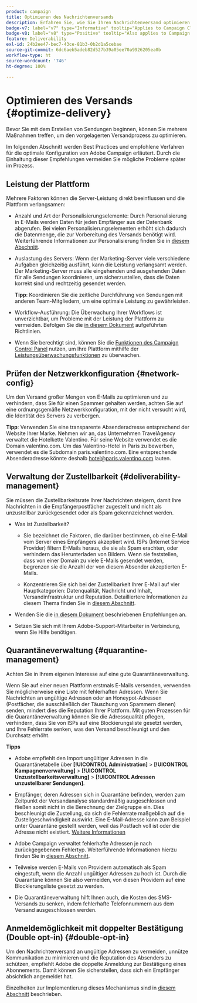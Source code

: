 ```yaml
---
product: campaign
title: Optimieren des Nachrichtenversands
description: Erfahren Sie, wie Sie Ihren Nachrichtenversand optimieren können
badge-v7: label="v7" type="Informative" tooltip="Applies to Campaign Classic v7"
badge-v8: label="v8" type="Positive" tooltip="Also applies to Campaign v8"
feature: Deliverability
exl-id: 24b2ee47-bec7-43ce-81b3-0b2d1a5cebae
source-git-commit: 6dc6aeb5adeb82d527b39a05ee70a9926205ea0b
workflow-type: ht
source-wordcount: '746'
ht-degree: 100%

---
```


# Optimieren des Versands {#optimize-delivery}



Bevor Sie mit dem Erstellen von Sendungen beginnen, können Sie mehrere Maßnahmen treffen, um den vorgelagerten Versandprozess zu optimieren.

Im folgenden Abschnitt werden Best Practices und empfohlene Verfahren für die optimale Konfiguration von Adobe Campaign erläutert. Durch die Einhaltung dieser Empfehlungen vermeiden Sie mögliche Probleme später im Prozess.

## Leistung der Plattform

Mehrere Faktoren können die Server-Leistung direkt beeinflussen und die Plattform verlangsamen:

* Anzahl und Art der Personalisierungselemente: Durch Personalisierung in E-Mails werden Daten für jeden Empfänger aus der Datenbank abgerufen. Bei vielen Personalisierungselementen erhöht sich dadurch die Datenmenge, die zur Vorbereitung des Versands benötigt wird.  Weiterführende Informationen zur Personalisierung finden Sie in [diesem Abschnitt](about-personalization.md).

* Auslastung des Servers: Wenn der Marketing-Server viele verschiedene Aufgaben gleichzeitig ausführt, kann die Leistung verlangsamt werden. Der Marketing-Server muss alle eingehenden und ausgehenden Daten für alle Sendungen koordinieren, um sicherzustellen, dass die Daten korrekt sind und rechtzeitig gesendet werden.

   **Tipp**: Koordinieren Sie die zeitliche Durchführung von Sendungen mit anderen Team-Mitgliedern, um eine optimale Leistung zu gewährleisten.

* Workflow-Ausführung: Die Überwachung Ihrer Workflows ist unverzichtbar, um Probleme mit der Leistung der Plattform zu vermeiden. Befolgen Sie die [in diesem Dokument](../../workflow/using/workflow-best-practices.md#execution-and-performance) aufgeführten Richtlinien.

* Wenn Sie berechtigt sind, können Sie die [Funktionen des Campaign Control Panel](https://experienceleague.adobe.com/docs/control-panel/using/discover-control-panel/key-features.html?lang=de) nutzen, um Ihre Plattform mithilfe der [Leistungsüberwachungsfunktionen](https://experienceleague.adobe.com/docs/control-panel/using/performance-monitoring/about-performance-monitoring.html?lang=de) zu überwachen.

## Prüfen der Netzwerkkonfiguration {#network-config}

Um den Versand großer Mengen von E-Mails zu optimieren und zu verhindern, dass Sie für einen Spammer gehalten werden, achten Sie auf eine ordnungsgemäße Netzwerkkonfiguration, mit der nicht versucht wird, die Identität des Servers zu verbergen.

**Tipp**: Verwenden Sie eine transparente Absenderadresse entsprechend der Website Ihrer Marke. Nehmen wir an, das Unternehmen TravelAgency verwaltet die Hotelkette Valentino. Für seine Website verwendet es die Domain valentino.com. Um das Valentino-Hotel in Paris zu bewerben, verwendet es die Subdomain paris.valentino.com. Eine entsprechende Absenderadresse könnte deshalb hotel@paris.valentino.com lauten.

## Verwaltung der Zustellbarkeit {#deliverability-management}

Sie müssen die Zustellbarkeitsrate Ihrer Nachrichten steigern, damit Ihre Nachrichten in die Empfängerpostfächer zugestellt und nicht als unzustellbar zurückgesendet oder als Spam gekennzeichnet werden.

* Was ist Zustellbarkeit?

   * Sie bezeichnet die Faktoren, die darüber bestimmen, ob eine E-Mail vom Server eines Empfängers akzeptiert wird. ISPs (Internet Service Provider) filtern E-Mails heraus, die sie als Spam erachten, oder verhindern das Herunterladen von Bildern. Wenn sie feststellen, dass von einer Domain zu viele E-Mails gesendet werden, begrenzen sie die Anzahl der von diesem Absender akzeptierten E-Mails.

   * Konzentrieren Sie sich bei der Zustellbarkeit Ihrer E-Mail auf vier Hauptkategorien: Datenqualität, Nachricht und Inhalt, Versandinfrastruktur und Reputation. Detailliertere Informationen zu diesem Thema finden Sie in [diesem Abschnitt](about-deliverability.md).

* Wenden Sie die [in diesem Dokument](about-deliverability.md) beschriebenen Empfehlungen an.

* Setzen Sie sich mit Ihrem Adobe-Support-Mitarbeiter in Verbindung, wenn Sie Hilfe benötigen.

## Quarantäneverwaltung {#quarantine-management}

Achten Sie in Ihrem eigenen Interesse auf eine gute Quarantäneverwaltung.

Wenn Sie auf einer neuen Plattform erstmals E-Mails versenden, verwenden Sie möglicherweise eine Liste mit fehlerhaften Adressen. Wenn Sie Nachrichten an ungültige Adressen oder an Honeypot-Adressen (Postfächer, die ausschließlich der Täuschung von Spammern dienen) senden, mindert dies die Reputation Ihrer Plattform. Mit guten Prozessen für die Quarantäneverwaltung können Sie die Adressqualität pflegen, verhindern, dass Sie von ISPs auf eine Blockierungsliste gesetzt werden, und Ihre Fehlerrate senken, was den Versand beschleunigt und den Durchsatz erhöht.

**Tipps**

* Adobe empfiehlt den Import ungültiger Adressen in die Quarantänetabelle über **[!UICONTROL Administration]** > **[!UICONTROL Kampagnenverwaltung]** > **[!UICONTROL Unzustellbarkeitsverwaltung]** > **[!UICONTROL Adressen unzustellbarer Sendungen]**.

* Empfänger, deren Adressen sich in Quarantäne befinden, werden zum Zeitpunkt der Versandanalyse standardmäßig ausgeschlossen und fließen somit nicht in die Berechnung der Zielgruppe ein. Dies beschleunigt die Zustellung, da sich die Fehlerrate maßgeblich auf die Zustellgeschwindigkeit auswirkt. Eine E-Mail-Adresse kann zum Beispiel unter Quarantäne gestellt werden, weil das Postfach voll ist oder die Adresse nicht existiert. [Weitere Informationen](#identifying-quarantined-addresses-for-a-delivery)

* Adobe Campaign verwaltet fehlerhafte Adressen je nach zurückgegebenem Fehlertyp. Weiterführende Informationen hierzu finden Sie in [diesem Abschnitt](understanding-quarantine-management.md).


* Teilweise werden E-Mails von Providern automatisch als Spam eingestuft, wenn die Anzahl ungültiger Adressen zu hoch ist. Durch die Quarantäne können Sie also vermeiden, von diesen Providern auf eine Blockierungsliste gesetzt zu werden.

* Die Quarantäneverwaltung hilft Ihnen auch, die Kosten des SMS-Versands zu senken, indem fehlerhafte Telefonnummern aus dem Versand ausgeschlossen werden.

## Anmeldemöglichkeit mit doppelter Bestätigung (Double opt-in) {#double-opt-in}

Um den Nachrichtenversand an ungültige Adressen zu vermeiden, unnütze Kommunikation zu minimieren und die Reputation des Absenders zu schützen, empfiehlt Adobe die doppelte Anmeldung zur Bestätigung eines Abonnements. Damit können Sie sicherstellen, dass sich ein Empfänger absichtlich angemeldet hat.

Einzelheiten zur Implementierung dieses Mechanismus sind in [diesem Abschnitt](../../web/using/use-cases--web-forms.md) beschrieben.
